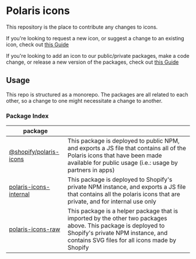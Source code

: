 # Polaris icons

This repository is the place to contribute any changes to icons.

If you're looking to request a new icon, or suggest a change to an existing icon, check out [this Guide](./.github/CONTRIBUTING-DESIGN.md)

If you're looking to add an icon to our public/private packages, make a code change, or release a new version of the packages, check out [this Guide](./.github/CONTRIBUTING-CODING.md)

## Usage

This repo is structured as a monorepo. The packages are all related to each other, so a change to one might necessitate a change to another.

### Package Index

| package |     |
| ------- | --- |
| [@shopify/polaris-icons](packages/polaris-icons) | This package is deployed to public NPM, and exports a JS file that contains all of the Polaris icons that have been made available for public usage (i.e.: usage by partners in apps) |
| [polaris-icons-internal](packages/polaris-icons-internal) | This package is deployed to Shopify's private NPM instance, and exports a JS file that contains all the polaris icons that are private, and for internal use only |
| [polaris-icons-raw](packages/polaris-icons-raw) | This package is a helper package that is imported by the other two packages above. This package is deployed to Shopify's private NPM instance, and contains SVG files for all icons made by Shopify |